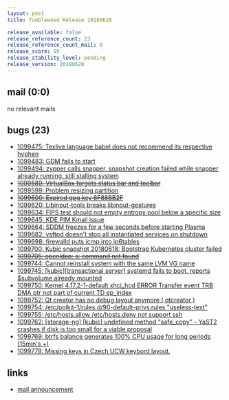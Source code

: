 ```yaml
---
layout: post
title: Tumbleweed Release 20180628

release_available: false
release_reference_count: 23
release_reference_count_mail: 0
release_score: 89
release_stability_level: pending
release_version: 20180628
---
```


## mail (0:0)

no relevant mails

## bugs (23)

<!--more-->

- [1099475: Texlive language babel does not recommend its respective hyphen](https://bugzilla.opensuse.org/show_bug.cgi?id=1099475)
- [1099483: GDM fails to start](https://bugzilla.opensuse.org/show_bug.cgi?id=1099483)
- [1099494: zypper calls snapper, snapshot creation failed while snapper already running, still stalling system](https://bugzilla.opensuse.org/show_bug.cgi?id=1099494)
- ~~[1099589: VirtualBox forgets status bar and toolbar](https://bugzilla.opensuse.org/show_bug.cgi?id=1099589)~~
- [1099599: Problem resizing partition](https://bugzilla.opensuse.org/show_bug.cgi?id=1099599)
- ~~[1099600: Expired gpg key 6F88BB2F](https://bugzilla.opensuse.org/show_bug.cgi?id=1099600)~~
- [1099620: Libinput-tools breaks libinput-gestures](https://bugzilla.opensuse.org/show_bug.cgi?id=1099620)
- [1099634: FIPS test should not empty entropy pool below a specific size](https://bugzilla.opensuse.org/show_bug.cgi?id=1099634)
- [1099645: KDE PIM Kmail issue](https://bugzilla.opensuse.org/show_bug.cgi?id=1099645)
- [1099664: SDDM freezes for a few seconds before starting Plasma](https://bugzilla.opensuse.org/show_bug.cgi?id=1099664)
- [1099682: vsftpd doesn't stop all instantiated services on shutdown](https://bugzilla.opensuse.org/show_bug.cgi?id=1099682)
- [1099698: firewalld puts icmp into ip6tables](https://bugzilla.opensuse.org/show_bug.cgi?id=1099698)
- [1099700: Kubic snapshot 20180618: Bootstrap Kubernetes cluster failed](https://bugzilla.opensuse.org/show_bug.cgi?id=1099700)
- ~~[1099705: openldap: s: command not found](https://bugzilla.opensuse.org/show_bug.cgi?id=1099705)~~
- [1099744: Cannot reinstall system with the same LVM VG name](https://bugzilla.opensuse.org/show_bug.cgi?id=1099744)
- [1099745: \[kubic\]\[transactional server\] systemd fails to boot, reports $subvolume already mounted](https://bugzilla.opensuse.org/show_bug.cgi?id=1099745)
- [1099750: Kernel 4.17.2-1-default xhci_hcd ERROR Transfer event TRB DMA ptr not part of current TD ep_index](https://bugzilla.opensuse.org/show_bug.cgi?id=1099750)
- [1099752: Qt creator has no debug layout anymore ( qtcreator )](https://bugzilla.opensuse.org/show_bug.cgi?id=1099752)
- [1099754: /etc/polkit-1/rules.d/90-default-privs.rules "useless-text"](https://bugzilla.opensuse.org/show_bug.cgi?id=1099754)
- [1099755: /etc/hosts.allow /etc/hosts.deny not support ssh](https://bugzilla.opensuse.org/show_bug.cgi?id=1099755)
- [1099762: \[storage-ng\] \[kubic\] undefined method "safe_copy" - YaST2 crashes if disk is too small for a viable proposal](https://bugzilla.opensuse.org/show_bug.cgi?id=1099762)
- [1099769: btrfs balance generates 100% CPU usage for long periods (15min's +)](https://bugzilla.opensuse.org/show_bug.cgi?id=1099769)
- [1099778: Missing keys in Czech UCW keybord layout.](https://bugzilla.opensuse.org/show_bug.cgi?id=1099778)



## links

- [mail announcement](https://lists.opensuse.org/opensuse-factory/2018-06/msg00367.html)
